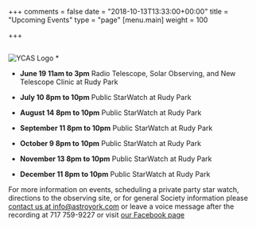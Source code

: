 +++
comments = false
date = "2018-10-13T13:33:00+00:00"
title = "Upcoming Events"
type = "page"
[menu.main]
weight = 100

+++

## 
![YCAS Logo](../img/YCAS2018b.jpg "York County Astronomical Society")
* 

* **June 19 11am to 3pm** Radio Telescope, Solar Observing, and New Telescope Clinic at Rudy Park

* **July 10 8pm to 10pm** Public StarWatch at Rudy Park

* **August 14 8pm to 10pm** Public StarWatch at Rudy Park

* **September 11 8pm to 10pm** Public StarWatch at Rudy Park

* **October 9 8pm to 10pm** Public StarWatch at Rudy Park

* **November 13 8pm to 10pm** Public StarWatch at Rudy Park

* **December 11 8pm to 10pm** Public StarWatch at Rudy Park

For more information on events, scheduling a private party star watch, directions to the observing site, or for general Society information please [contact us at info@astroyork.com](info@astroyork.com) or leave a voice message after the recording at 717 759-9227 or visit [our Facebook page](https://www.facebook.com/astroyork)

